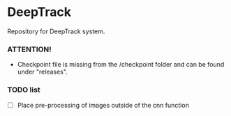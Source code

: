 DeepTrack
=========

Repository for DeepTrack system.

### ATTENTION!

* Checkpoint file is missing from the /checkpoint folder and can be found under "releases".

### TODO list

- [ ] Place pre-processing of images outside of the cnn function

